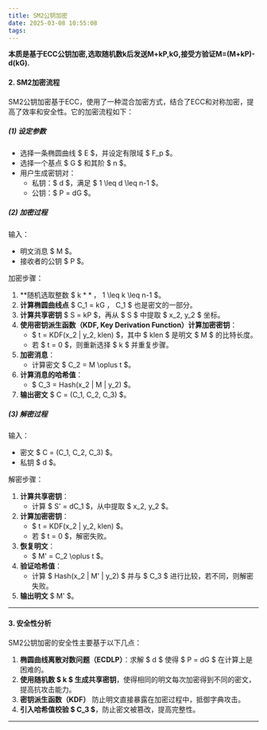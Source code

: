 ```yaml
---
title: SM2公钥加密
date: 2025-03-08 10:55:08
tags:
---
```


**本质是基于ECC公钥加密,选取随机数k后发送M+kP,kG,接受方验证M=(M+kP)-d(kG).**
#### **2. SM2加密流程**
SM2公钥加密基于ECC，使用了一种混合加密方式，结合了ECC和对称加密，提高了效率和安全性。它的加密流程如下：

##### **(1) 设定参数**
- 选择一条椭圆曲线 $ E $，并设定有限域 $ F_p $。
- 选择一个基点 $ G $ 和其阶 $ n $。
- 用户生成密钥对：
  - 私钥：$ d $，满足 $ 1 \leq d \leq n-1 $。
  - 公钥：$ P = dG $。

##### **(2) 加密过程**
输入：
- 明文消息 $ M $。
- 接收者的公钥 $ P $。

加密步骤：
1. **随机选取整数 $ k $**，$ 1 \leq k \leq n-1 $。
2. **计算椭圆曲线点** $ C_1 = kG $，$ C_1 $ 也是密文的一部分。
3. **计算共享密钥** $ S = kP $，再从 $ S $ 中提取 $ x_2, y_2 $ 坐标。
4. **使用密钥派生函数（KDF, Key Derivation Function）计算加密密钥**：
   - $ t = KDF(x_2 \| y_2, klen) $，其中 $ klen $ 是明文 $ M $ 的比特长度。
   - 若 $ t = 0 $，则重新选择 $ k $ 并重复步骤。
5. **加密消息**：
   - 计算密文 $ C_2 = M \oplus t $。
6. **计算消息的哈希值**：
   - $ C_3 = Hash(x_2 \| M \| y_2) $。
7. **输出密文** $ C = (C_1, C_2, C_3) $。

##### **(3) 解密过程**
输入：
- 密文 $ C = (C_1, C_2, C_3) $。
- 私钥 $ d $。

解密步骤：
1. **计算共享密钥**：
   - 计算 $ S' = dC_1 $，从中提取 $ x_2, y_2 $。
2. **计算加密密钥**：
   - $ t = KDF(x_2 \| y_2, klen) $。
   - 若 $ t = 0 $，解密失败。
3. **恢复明文**：
   - $ M' = C_2 \oplus t $。
4. **验证哈希值**：
   - 计算 $ Hash(x_2 \| M' \| y_2) $ 并与 $ C_3 $ 进行比较，若不同，则解密失败。
5. **输出明文** $ M' $。

---

#### **3. 安全性分析**
SM2公钥加密的安全性主要基于以下几点：
1. **椭圆曲线离散对数问题（ECDLP）**：求解 $ d $ 使得 $ P = dG $ 在计算上是困难的。
2. **使用随机数 $ k $ 生成共享密钥**，使得相同的明文每次加密得到不同的密文，提高抗攻击能力。
3. **密钥派生函数（KDF）** 防止明文直接暴露在加密过程中，抵御字典攻击。
4. **引入哈希值校验 $ C_3 $**，防止密文被篡改，提高完整性。

---
